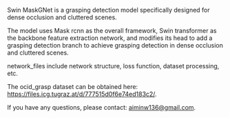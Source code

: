 Swin MaskGNet is a grasping detection model specifically designed for dense occlusion and cluttered scenes.

The model uses Mask rcnn as the overall framework, Swin transformer as the backbone feature extraction network, and modifies its head to add a grasping detection branch to achieve grasping detection in dense occlusion and cluttered scenes.

network_files include network structure, loss function, dataset processing, etc.

The ocid_grasp dataset can be obtained here: https://files.icg.tugraz.at/d/777515d0f6e74ed183c2/.

If you have any questions, please contact: aiminw136@gmail.com.
